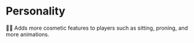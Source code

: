 # Personality
🏃‍♀️ Adds more cosmetic features to players such as sitting, proning, and more animations.
